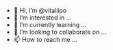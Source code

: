 - 👋 Hi, I’m @vitaliipo
- 👀 I’m interested in ...
- 🌱 I’m currently learning ...
- 💞️ I’m looking to collaborate on ...
- 📫 How to reach me ...

<!---
vitaliipo/vitaliipo is a ✨ special ✨ repository because its `README.md` (this file) appears on your GitHub profile.
You can click the Preview link to take a look at your changes.
--->
